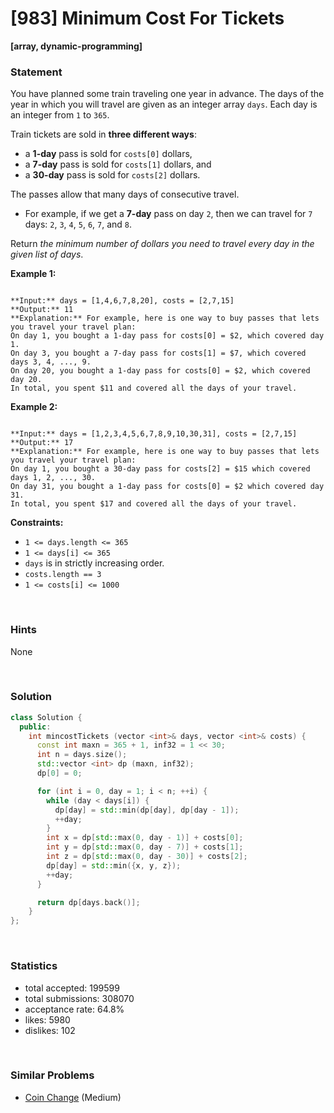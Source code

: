 # [983] Minimum Cost For Tickets

**[array, dynamic-programming]**

### Statement

You have planned some train traveling one year in advance. The days of the year in which you will travel are given as an integer array `days`. Each day is an integer from `1` to `365`.

Train tickets are sold in **three different ways**:

* a **1-day** pass is sold for `costs[0]` dollars,
* a **7-day** pass is sold for `costs[1]` dollars, and
* a **30-day** pass is sold for `costs[2]` dollars.



The passes allow that many days of consecutive travel.

* For example, if we get a **7-day** pass on day `2`, then we can travel for `7` days: `2`, `3`, `4`, `5`, `6`, `7`, and `8`.



Return *the minimum number of dollars you need to travel every day in the given list of days*.


**Example 1:**

```

**Input:** days = [1,4,6,7,8,20], costs = [2,7,15]
**Output:** 11
**Explanation:** For example, here is one way to buy passes that lets you travel your travel plan:
On day 1, you bought a 1-day pass for costs[0] = $2, which covered day 1.
On day 3, you bought a 7-day pass for costs[1] = $7, which covered days 3, 4, ..., 9.
On day 20, you bought a 1-day pass for costs[0] = $2, which covered day 20.
In total, you spent $11 and covered all the days of your travel.

```

**Example 2:**

```

**Input:** days = [1,2,3,4,5,6,7,8,9,10,30,31], costs = [2,7,15]
**Output:** 17
**Explanation:** For example, here is one way to buy passes that lets you travel your travel plan:
On day 1, you bought a 30-day pass for costs[2] = $15 which covered days 1, 2, ..., 30.
On day 31, you bought a 1-day pass for costs[0] = $2 which covered day 31.
In total, you spent $17 and covered all the days of your travel.

```

**Constraints:**
* `1 <= days.length <= 365`
* `1 <= days[i] <= 365`
* `days` is in strictly increasing order.
* `costs.length == 3`
* `1 <= costs[i] <= 1000`


<br />

### Hints

None

<br />

### Solution

```cpp
class Solution {
  public:
    int mincostTickets (vector <int>& days, vector <int>& costs) {
      const int maxn = 365 + 1, inf32 = 1 << 30;
      int n = days.size();
      std::vector <int> dp (maxn, inf32);
      dp[0] = 0;

      for (int i = 0, day = 1; i < n; ++i) {
        while (day < days[i]) {
          dp[day] = std::min(dp[day], dp[day - 1]);
          ++day;
        }
        int x = dp[std::max(0, day - 1)] + costs[0];
        int y = dp[std::max(0, day - 7)] + costs[1];
        int z = dp[std::max(0, day - 30)] + costs[2];
        dp[day] = std::min({x, y, z});
        ++day;
      }

      return dp[days.back()];
    }
};
```

<br />

### Statistics

- total accepted: 199599
- total submissions: 308070
- acceptance rate: 64.8%
- likes: 5980
- dislikes: 102

<br />

### Similar Problems

- [Coin Change](https://leetcode.com/problems/coin-change) (Medium)
